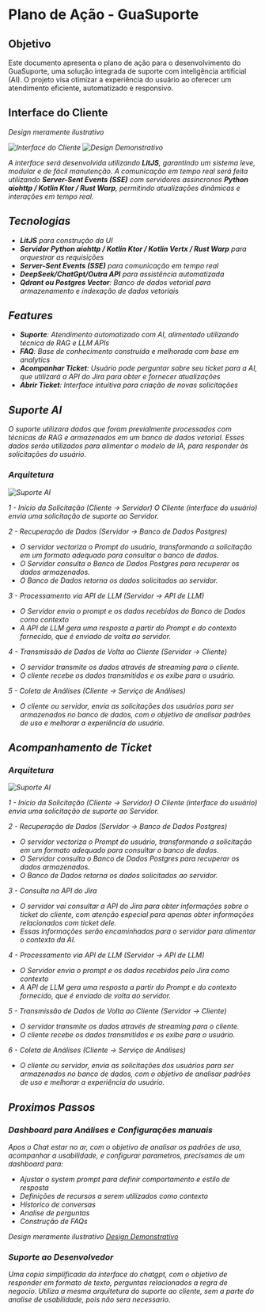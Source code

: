 # Plano de Ação - GuaSuporte

## Objetivo

Este documento apresenta o plano de ação para o desenvolvimento do GuaSuporte, uma solução integrada de suporte com inteligência artificial (AI). O projeto visa otimizar a experiência do usuário ao oferecer um atendimento eficiente, automatizado e responsivo.

## Interface do Cliente

<em>Design meramente ilustrativo<em>

![Interface do Cliente](chat_interface.png)
![Design Demonstrativo](https://preview--chat-circle-interface-23.lovable.app/)

A interface será desenvolvida utilizando **LitJS**, garantindo um sistema leve, modular e de fácil manutenção. A comunicação em tempo real será feita utilizando **Server-Sent Events (SSE)** com servidores assincronos **Python aiohttp / Kotlin Ktor / Rust Warp**, permitindo atualizações dinâmicas e interações em tempo real.

## Tecnologias

- **LitJS** para construção da UI
- **Servidor Python aiohttp / Kotlin Ktor / Kotlin Vertx / Rust Warp** para orquestrar as requisições
- **Server-Sent Events (SSE)** para comunicação em tempo real
- **DeepSeek/ChatGpt/Outra API** para assistência automatizada
- **Qdrant ou Postgres Vector**: Banco de dados vetorial para armazenamento e indexação de dados vetoriais

## Features

- **Suporte**: Atendimento automatizado com AI, alimentado utilizando técnica de RAG e LLM APIs
- **FAQ**: Base de conhecimento construída e melhorada com base em analytics
- **Acompanhar Ticket**: Usuário pode perguntar sobre seu ticket para a AI, que utilizará a API do Jira para obter e fornecer atualizações
- **Abrir Ticket**: Interface intuitiva para criação de novas solicitações

## Suporte AI

O suporte utilizara dados que foram previalmente processados com técnicas de RAG e armazenados em um banco de dados vetorial. Esses dados serão utilizados para alimentar o modelo de IA, para responder às solicitações do usuário.

### Arquitetura
![Suporte AI](chat_support_arc.png)

1 - Início da Solicitação (Cliente → Servidor)
O Cliente (interface do usuário) envia uma solicitação de suporte ao Servidor.

2 - Recuperação de Dados (Servidor → Banco de Dados Postgres)
- O servidor vectoriza o Prompt do usuário, transformando a solicitação em um formato adequado para consultar o banco de dados.
- O Servidor consulta o Banco de Dados Postgres para recuperar os dados armazenados.
- O Banco de Dados retorna os dados solicitados ao servidor.

3 - Processamento via API de LLM (Servidor → API de LLM)
- O Servidor envia o prompt e os dados recebidos do Banco de Dados como contexto
- A API de LLM gera uma resposta a partir do Prompt e do contexto fornecido, que é enviado de volta ao servidor.

4 - Transmissão de Dados de Volta ao Cliente (Servidor → Cliente)
- O servidor transmite os dados através de streaming para o cliente.
- O cliente recebe os dados transmitidos e os exibe para o usuário.

5 - Coleta de Análises (Cliente → Serviço de Análises)
- O cliente ou servidor, envia as solicitações dos usuários para ser armazenados no banco de dados, com o objetivo de analisar padrões de uso e melhorar a experiência do usuário.

## Acompanhamento de Ticket

### Arquitetura
![Suporte AI](chat_ticket_support.png)

1 - Início da Solicitação (Cliente → Servidor)
O Cliente (interface do usuário) envia uma solicitação de suporte ao Servidor.

2 - Recuperação de Dados (Servidor → Banco de Dados Postgres)
- O servidor vectoriza o Prompt do usuário, transformando a solicitação em um formato adequado para consultar o banco de dados.
- O Servidor consulta o Banco de Dados Postgres para recuperar os dados armazenados.
- O Banco de Dados retorna os dados solicitados ao servidor.

3 - Consulta na API do Jira
- O servidor vai consultar a API do Jira para obter informações sobre o ticket do cliente, com atenção especial para apenas obter informações relacionados com ticket dele.
- Essas informações serão encaminhadas para o servidor para alimentar o contexto da AI.

4 - Processamento via API de LLM (Servidor → API de LLM)
- O Servidor envia o prompt e os dados recebidos pelo Jira como contexto
- A API de LLM gera uma resposta a partir do Prompt e do contexto fornecido, que é enviado de volta ao servidor.

5 - Transmissão de Dados de Volta ao Cliente (Servidor → Cliente)
- O servidor transmite os dados através de streaming para o cliente.
- O cliente recebe os dados transmitidos e os exibe para o usuário.

6 - Coleta de Análises (Cliente → Serviço de Análises)
- O cliente ou servidor, envia as solicitações dos usuários para ser armazenados no banco de dados, com o objetivo de analisar padrões de uso e melhorar a experiência do usuário.


## Proximos Passos

### Dashboard para Análises e Configurações manuais
Apos o Chat estar no ar, com o objetivo de analisar os padrões de uso, acompanhar a usabilidade, e configurar parametros, precisamos de um dashboard para:

- Ajustar o system prompt para definir comportamento e estilo de resposta
- Definições de recursos a serem utilizados como contexto
- Historico de conversas
- Analise de perguntas
- Construção de FAQs

<em>Design meramente ilustrativo<em>
[Design Demonstrativo](https://preview--chatmanage-gateway.lovable.app/faq)

### Suporte ao Desenvolvedor

Uma copia simplificada da interface do chatgpt, com o objetivo de responder em formato de texto, perguntas relacionados a regra de negocio. Utiliza a mesma arquitetura do suporte ao cliente, sem a parte do analise de usabilidade, pois não sera necessario.

